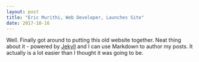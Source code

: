 ```yaml
---
layout: post
title: "Eric Murithi, Web Developer, Launches Site"
date: 2017-10-16
---
```


Well. Finally got around to putting this old website together. Neat thing about it - powered by [Jekyll](http://jekyllrb.com) and I can use Markdown to author my posts. It actually is a lot easier than I thought it was going to be.
